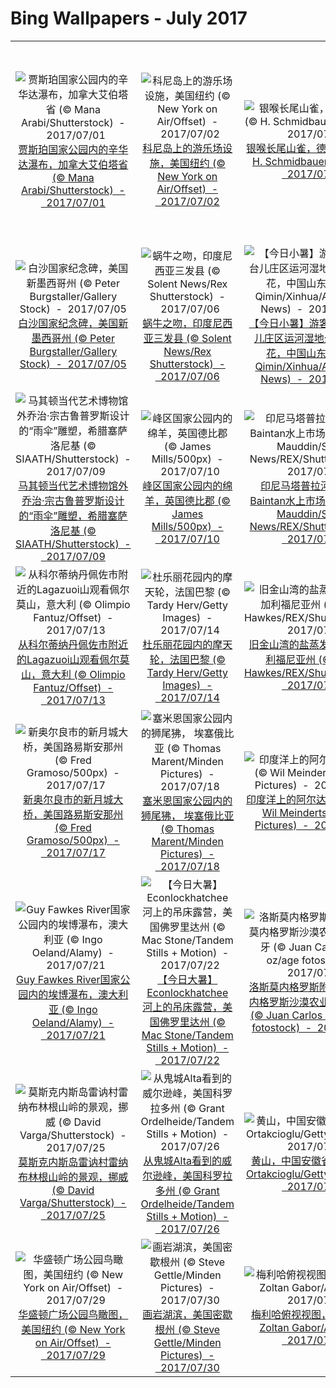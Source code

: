 # Bing Wallpapers - July 2017

| | | | |
|:-------------------------:|:-------------------------:|:-------------------------:|:-------------------------:|
| ![贾斯珀国家公园内的辛华达瀑布，加拿大艾伯塔省 (© Mana Arabi/Shutterstock)  -  2017/07/01](https://bing.ee123.net/img/cn/fhd/2017/07/01.jpg)[贾斯珀国家公园内的辛华达瀑布，加拿大艾伯塔省 (© Mana Arabi/Shutterstock)  -  2017/07/01](https://bing.ee123.net/img/cn/fhd/2017/07/01.jpg) | ![科尼岛上的游乐场设施，美国纽约  (© New York on Air/Offset)  -  2017/07/02](https://bing.ee123.net/img/cn/fhd/2017/07/02.jpg)[科尼岛上的游乐场设施，美国纽约  (© New York on Air/Offset)  -  2017/07/02](https://bing.ee123.net/img/cn/fhd/2017/07/02.jpg) | ![银喉长尾山雀，德国埃尔丁 (© H. Schmidbauer/Offset)  -  2017/07/03](https://bing.ee123.net/img/cn/fhd/2017/07/03.jpg)[银喉长尾山雀，德国埃尔丁 (© H. Schmidbauer/Offset)  -  2017/07/03](https://bing.ee123.net/img/cn/fhd/2017/07/03.jpg) | ![一只大黄蜂在菲希塔市附近的巴伐利亚森林中的向日葵上，德国巴伐利亚 (© Rüdiger Hess/geo-select FotoArt)  -  2017/07/04](https://bing.ee123.net/img/cn/fhd/2017/07/04.jpg)[一只大黄蜂在菲希塔市附近的巴伐利亚森林中的向日葵上，德国巴伐利亚 (© Rüdiger Hess/geo-select FotoArt)  -  2017/07/04](https://bing.ee123.net/img/cn/fhd/2017/07/04.jpg) |
| ![白沙国家纪念碑，美国新墨西哥州 (© Peter Burgstaller/Gallery Stock)  -  2017/07/05](https://bing.ee123.net/img/cn/fhd/2017/07/05.jpg)[白沙国家纪念碑，美国新墨西哥州 (© Peter Burgstaller/Gallery Stock)  -  2017/07/05](https://bing.ee123.net/img/cn/fhd/2017/07/05.jpg) | ![蜗牛之吻，印度尼西亚三发县 (© Solent News/Rex Shutterstock)  -  2017/07/06](https://bing.ee123.net/img/cn/fhd/2017/07/06.jpg)[蜗牛之吻，印度尼西亚三发县 (© Solent News/Rex Shutterstock)  -  2017/07/06](https://bing.ee123.net/img/cn/fhd/2017/07/06.jpg) | ![【今日小暑】游客在枣庄市台儿庄区运河湿地公园观赏莲花，中国山东省 (Gao Qimin/Xinhua/Alamy Live News)  -  2017/07/07](https://bing.ee123.net/img/cn/fhd/2017/07/07.jpg)[【今日小暑】游客在枣庄市台儿庄区运河湿地公园观赏莲花，中国山东省 (Gao Qimin/Xinhua/Alamy Live News)  -  2017/07/07](https://bing.ee123.net/img/cn/fhd/2017/07/07.jpg) | ![耶罗岛上的洞穴，西班牙加那利群岛 (© Huber/Sime/eStock Photo)  -  2017/07/08](https://bing.ee123.net/img/cn/fhd/2017/07/08.jpg)[耶罗岛上的洞穴，西班牙加那利群岛 (© Huber/Sime/eStock Photo)  -  2017/07/08](https://bing.ee123.net/img/cn/fhd/2017/07/08.jpg) |
| ![马其顿当代艺术博物馆外乔治·宗古鲁普罗斯设计的“雨伞”雕塑，希腊塞萨洛尼基 (© SIAATH/Shutterstock)  -  2017/07/09](https://bing.ee123.net/img/cn/fhd/2017/07/09.jpg)[马其顿当代艺术博物馆外乔治·宗古鲁普罗斯设计的“雨伞”雕塑，希腊塞萨洛尼基 (© SIAATH/Shutterstock)  -  2017/07/09](https://bing.ee123.net/img/cn/fhd/2017/07/09.jpg) | ![峰区国家公园内的绵羊，英国德比郡 (© James Mills/500px)  -  2017/07/10](https://bing.ee123.net/img/cn/fhd/2017/07/10.jpg)[峰区国家公园内的绵羊，英国德比郡 (© James Mills/500px)  -  2017/07/10](https://bing.ee123.net/img/cn/fhd/2017/07/10.jpg) | ![印尼马塔普拉河上的Lok Baintan水上市场 (© Fauzan Mauddin/Solent News/REX/Shutterstock)  -  2017/07/11](https://bing.ee123.net/img/cn/fhd/2017/07/11.jpg)[印尼马塔普拉河上的Lok Baintan水上市场 (© Fauzan Mauddin/Solent News/REX/Shutterstock)  -  2017/07/11](https://bing.ee123.net/img/cn/fhd/2017/07/11.jpg) | ![大西洋鬼蟹 (© Luciano Candisani/Minden Pictures)  -  2017/07/12](https://bing.ee123.net/img/cn/fhd/2017/07/12.jpg)[大西洋鬼蟹 (© Luciano Candisani/Minden Pictures)  -  2017/07/12](https://bing.ee123.net/img/cn/fhd/2017/07/12.jpg) |
| ![从科尔蒂纳丹佩佐市附近的Lagazuoi山观看佩尔莫山，意大利 (© Olimpio Fantuz/Offset)  -  2017/07/13](https://bing.ee123.net/img/cn/fhd/2017/07/13.jpg)[从科尔蒂纳丹佩佐市附近的Lagazuoi山观看佩尔莫山，意大利 (© Olimpio Fantuz/Offset)  -  2017/07/13](https://bing.ee123.net/img/cn/fhd/2017/07/13.jpg) | ![杜乐丽花园内的摩天轮，法国巴黎 (© Tardy Herv/Getty Images)  -  2017/07/14](https://bing.ee123.net/img/cn/fhd/2017/07/14.jpg)[杜乐丽花园内的摩天轮，法国巴黎 (© Tardy Herv/Getty Images)  -  2017/07/14](https://bing.ee123.net/img/cn/fhd/2017/07/14.jpg) | ![旧金山湾的盐蒸发池，美国加利福尼亚州 (© Jason Hawkes/REX/Shutterstock)  -  2017/07/15](https://bing.ee123.net/img/cn/fhd/2017/07/15.jpg)[旧金山湾的盐蒸发池，美国加利福尼亚州 (© Jason Hawkes/REX/Shutterstock)  -  2017/07/15](https://bing.ee123.net/img/cn/fhd/2017/07/15.jpg) | ![波尔图一个名叫费尔盖拉什的灯塔， 葡萄牙 (© Veselin Malinov/500px)  -  2017/07/16](https://bing.ee123.net/img/cn/fhd/2017/07/16.jpg)[波尔图一个名叫费尔盖拉什的灯塔， 葡萄牙 (© Veselin Malinov/500px)  -  2017/07/16](https://bing.ee123.net/img/cn/fhd/2017/07/16.jpg) |
| ![新奥尔良市的新月城大桥，美国路易斯安那州 (© Fred Gramoso/500px)  -  2017/07/17](https://bing.ee123.net/img/cn/fhd/2017/07/17.jpg)[新奥尔良市的新月城大桥，美国路易斯安那州 (© Fred Gramoso/500px)  -  2017/07/17](https://bing.ee123.net/img/cn/fhd/2017/07/17.jpg) | ![塞米恩国家公园内的狮尾狒， 埃塞俄比亚 (© Thomas Marent/Minden Pictures)  -  2017/07/18](https://bing.ee123.net/img/cn/fhd/2017/07/18.jpg)[塞米恩国家公园内的狮尾狒， 埃塞俄比亚 (© Thomas Marent/Minden Pictures)  -  2017/07/18](https://bing.ee123.net/img/cn/fhd/2017/07/18.jpg) | ![印度洋上的阿尔达布拉群岛 (© Wil Meinderts/Minden Pictures)  -  2017/07/19](https://bing.ee123.net/img/cn/fhd/2017/07/19.jpg)[印度洋上的阿尔达布拉群岛 (© Wil Meinderts/Minden Pictures)  -  2017/07/19](https://bing.ee123.net/img/cn/fhd/2017/07/19.jpg) | ![格拉斯顿伯里高冈上方升起的月亮，英国 (© Matt Cardy/Getty Images)  -  2017/07/20](https://bing.ee123.net/img/cn/fhd/2017/07/20.jpg)[格拉斯顿伯里高冈上方升起的月亮，英国 (© Matt Cardy/Getty Images)  -  2017/07/20](https://bing.ee123.net/img/cn/fhd/2017/07/20.jpg) |
| ![Guy Fawkes River国家公园内的埃博瀑布，澳大利亚 (© Ingo Oeland/Alamy)  -  2017/07/21](https://bing.ee123.net/img/cn/fhd/2017/07/21.jpg)[Guy Fawkes River国家公园内的埃博瀑布，澳大利亚 (© Ingo Oeland/Alamy)  -  2017/07/21](https://bing.ee123.net/img/cn/fhd/2017/07/21.jpg) | ![【今日大暑】Econlockhatchee 河上的吊床露营，美国佛罗里达州 (© Mac Stone/Tandem Stills + Motion)  -  2017/07/22](https://bing.ee123.net/img/cn/fhd/2017/07/22.jpg)[【今日大暑】Econlockhatchee 河上的吊床露营，美国佛罗里达州 (© Mac Stone/Tandem Stills + Motion)  -  2017/07/22](https://bing.ee123.net/img/cn/fhd/2017/07/22.jpg) | ![洛斯莫内格罗斯附近的洛斯莫内格罗斯沙漠农业区，西班牙 (© Juan Carlos Mu?oz/age fotostock)  -  2017/07/23](https://bing.ee123.net/img/cn/fhd/2017/07/23.jpg)[洛斯莫内格罗斯附近的洛斯莫内格罗斯沙漠农业区，西班牙 (© Juan Carlos Mu?oz/age fotostock)  -  2017/07/23](https://bing.ee123.net/img/cn/fhd/2017/07/23.jpg) | ![虹彩吸蜜鹦鹉，澳大利亚威勒比  (© Roger Powell/Minden Pictures)  -  2017/07/24](https://bing.ee123.net/img/cn/fhd/2017/07/24.jpg)[虹彩吸蜜鹦鹉，澳大利亚威勒比  (© Roger Powell/Minden Pictures)  -  2017/07/24](https://bing.ee123.net/img/cn/fhd/2017/07/24.jpg) |
| ![莫斯克内斯岛雷讷村雷纳布林根山岭的景观，挪威 (© David Varga/Shutterstock)  -  2017/07/25](https://bing.ee123.net/img/cn/fhd/2017/07/25.jpg)[莫斯克内斯岛雷讷村雷纳布林根山岭的景观，挪威 (© David Varga/Shutterstock)  -  2017/07/25](https://bing.ee123.net/img/cn/fhd/2017/07/25.jpg) | ![从鬼城Alta看到的威尔逊峰，美国科罗拉多州 (© Grant Ordelheide/Tandem Stills + Motion)  -  2017/07/26](https://bing.ee123.net/img/cn/fhd/2017/07/26.jpg)[从鬼城Alta看到的威尔逊峰，美国科罗拉多州 (© Grant Ordelheide/Tandem Stills + Motion)  -  2017/07/26](https://bing.ee123.net/img/cn/fhd/2017/07/26.jpg) | ![黄山，中国安徽省 (© Oktay Ortakcioglu/Getty Images)  -  2017/07/27](https://bing.ee123.net/img/cn/fhd/2017/07/27.jpg)[黄山，中国安徽省 (© Oktay Ortakcioglu/Getty Images)  -  2017/07/27](https://bing.ee123.net/img/cn/fhd/2017/07/27.jpg) | ![香港油麻地庙街夜市 (© Peter Stewart/500px)  -  2017/07/28](https://bing.ee123.net/img/cn/fhd/2017/07/28.jpg)[香港油麻地庙街夜市 (© Peter Stewart/500px)  -  2017/07/28](https://bing.ee123.net/img/cn/fhd/2017/07/28.jpg) |
| ![华盛顿广场公园鸟瞰图，美国纽约 (© New York on Air/Offset)  -  2017/07/29](https://bing.ee123.net/img/cn/fhd/2017/07/29.jpg)[华盛顿广场公园鸟瞰图，美国纽约 (© New York on Air/Offset)  -  2017/07/29](https://bing.ee123.net/img/cn/fhd/2017/07/29.jpg) | ![画岩湖滨，美国密歇根州 (© Steve Gettle/Minden Pictures)  -  2017/07/30](https://bing.ee123.net/img/cn/fhd/2017/07/30.jpg)[画岩湖滨，美国密歇根州 (© Steve Gettle/Minden Pictures)  -  2017/07/30](https://bing.ee123.net/img/cn/fhd/2017/07/30.jpg) | ![梅利哈俯视视图，马耳他 (© Zoltan Gabor/Alamy)  -  2017/07/31](https://bing.ee123.net/img/cn/fhd/2017/07/31.jpg)[梅利哈俯视视图，马耳他 (© Zoltan Gabor/Alamy)  -  2017/07/31](https://bing.ee123.net/img/cn/fhd/2017/07/31.jpg) |  |
